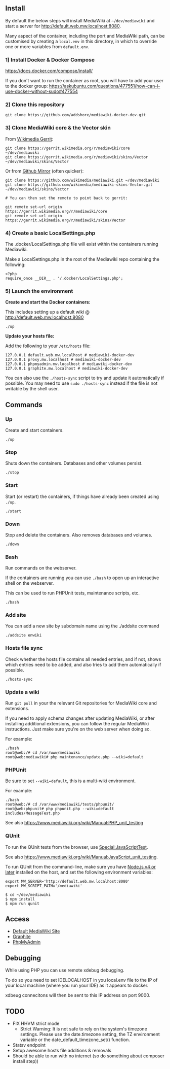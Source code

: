 ## Install

By default the below steps will install MediaWiki at `~/dev/mediawiki`
and start a server for <http://default.web.mw.localhost:8080>.

Many aspect of the container, including the port and MediaWiki path, can be customised
by creating a `local.env` in this directory, in which to override one or more variables
from `default.env`.


### 1) Install Docker & Docker Compose

https://docs.docker.com/compose/install/

If you don't want to run the container as root, you will have to add your user to the docker group:
https://askubuntu.com/questions/477551/how-can-i-use-docker-without-sudo#477554

### 2) Clone this repository

```
git clone https://github.com/addshore/mediawiki-docker-dev.git
```

### 3) Clone MediaWiki core & the Vector skin

From [Wikimedia Gerrit](https://gerrit.wikimedia.org/r/#/admin/projects/mediawiki/core):

```
git clone https://gerrit.wikimedia.org/r/mediawiki/core ~/dev/mediawiki
git clone https://gerrit.wikimedia.org/r/mediawiki/skins/Vector ~/dev/mediawiki/skins/Vector
```

Or from [Github Mirror](https://github.com/wikimedia/mediawiki) (often quicker):

```
git clone https://github.com/wikimedia/mediawiki.git ~/dev/mediawiki
git clone https://github.com/wikimedia/mediawiki-skins-Vector.git ~/dev/mediawiki/skins/Vector

# You can then set the remote to point back to gerrit:

git remote set-url origin https://gerrit.wikimedia.org/r/mediawiki/core
git remote set-url origin https://gerrit.wikimedia.org/r/mediawiki/skins/Vector
```

### 4) Create a basic LocalSettings.php

The .docker/LocalSettings.php file will exist within the containers running Mediawiki.

Make a LocalSettings.php in the root of the Mediawiki repo containing the following:

```
<?php
require_once __DIR__ . '/.docker/LocalSettings.php';
```

### 5) Launch the environment

**Create and start the Docker containers:**

This includes setting up a default wiki @ http://default.web.mw.localhost:8080

```
./up
```

**Update your hosts file:**

Add the following to your `/etc/hosts` file:

```
127.0.0.1 default.web.mw.localhost # mediawiki-docker-dev
127.0.0.1 proxy.mw.localhost # mediawiki-docker-dev
127.0.0.1 phpmyadmin.mw.localhost # mediawiki-docker-dev
127.0.0.1 graphite.mw.localhost # mediawiki-docker-dev
```

You can also use the `./hosts-sync` script to try and update it automatically if possible. You may
need to use `sudo ./hosts-sync` instead if the file is not writable by the shell user.

## Commands

### Up

Create and start containers.

```
./up
```

### Stop

Shuts down the containers. Databases and other volumes persist.

```
./stop
```

### Start

Start (or restart) the containers, if things have already been created using `./up`.

```
./start
```

### Down

Stop and delete the containers. Also removes databases and volumes.

```
./down
```

### Bash

Run commands on the webserver.

If the containers are running you can use `./bash` to open up an interactive shell on the webserver.

This can be used to run PHPUnit tests, maintenance scripts, etc.

```
./bash
```

### Add site

You can add a new site by subdomain name using the ./addsite command

```
./addsite enwiki
```

### Hosts file sync

Check whether the hosts file contains all needed entries, and if not,
shows which entries need to be added, and also tries to add them automatically
if possible.

```
./hosts-sync
```

### Update a wiki

Run `git pull` in your the relevant Git repositories for MediaWiki core
and extensions.

If you need to apply schema changes after updating MediaWiki, or after
installing additional extensions, you can follow the regular MediaWiki
instructions. Just make sure you're on the web server when doing so.

For example:

```
./bash
root@web:/# cd /var/www/mediawiki
root@web:mediawiki# php maintenance/update.php --wiki=default
```

### PHPUnit

Be sure to set `--wiki=default`, this is a multi-wiki environment.

For example:

```
./bash
root@web:/# cd /var/www/mediawiki/tests/phpunit/
root@web:phpunit# php phpunit.php --wiki=default includes/MessageTest.php
```

See also <https://www.mediawiki.org/wiki/Manual:PHP_unit_testing>

### QUnit

To run the QUnit tests from the browser, use [Special:JavaScriptTest](http://default.web.mw.localhost:8080/index.php?title=Special:JavaScriptTest).

See also <https://www.mediawiki.org/wiki/Manual:JavaScript_unit_testing>.

To run QUnit from the command-line, make sure you have [Node.js v4 or later](https://nodejs.org/) installed on the host, and set the following environment variables:

```
export MW_SERVER='http://default.web.mw.localhost:8080'
export MW_SCRIPT_PATH='/mediawiki'
```

```
$ cd ~/dev/mediawiki
$ npm install
$ npm run qunit
```

## Access

 - [Default MediaWiki Site](http://default.web.mw.localhost:8080)
 - [Graphite](http://graphite.mw.localhost:8080)
 - [PhpMyAdmin](http://phpmyadmin.mw.localhost:8080)

## Debugging

While using PHP you can use remote xdebug debugging.

To do so you need to set IDELOCALHOST in you local.env file to the IP of your local machine (where you run your IDE) as it appears to docker.

xdbeug connecitons will then be sent to this IP address on port 9000.

## TODO

 - FIX HHVM strict mode
   - Strict Warning: It is not safe to rely on the system's timezone settings. Please use the date.timezone setting, the TZ environment variable or the date_default_timezone_set() function.
 - Statsv endpoint
 - Setup awesome hosts file additions & removals
 - Should be able to run with no internet (so do something about composer install step))
